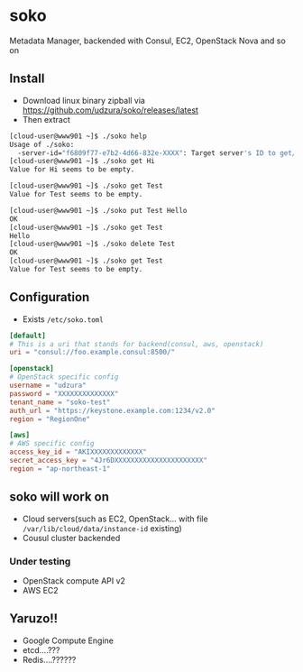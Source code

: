 # soko

Metadata Manager, backended with Consul, EC2, OpenStack Nova and so on

## Install

* Download linux binary zipball via https://github.com/udzura/soko/releases/latest
* Then extract

```bash
[cloud-user@www901 ~]$ ./soko help
Usage of ./soko:
  -server-id="f6809f77-e7b2-4d66-832e-XXXX": Target server's ID to get/put/delete. Defaults to cloud-init's server ID
[cloud-user@www901 ~]$ ./soko get Hi
Value for Hi seems to be empty.

[cloud-user@www901 ~]$ ./soko get Test
Value for Test seems to be empty.

[cloud-user@www901 ~]$ ./soko put Test Hello
OK
[cloud-user@www901 ~]$ ./soko get Test
Hello
[cloud-user@www901 ~]$ ./soko delete Test
OK
[cloud-user@www901 ~]$ ./soko get Test
Value for Test seems to be empty.
```

## Configuration

* Exists `/etc/soko.toml`

```toml
[default]
# This is a uri that stands for backend(consul, aws, openstack)
uri = "consul://foo.example.consul:8500/"

[openstack]
# OpenStack specific config
username = "udzura"
password = "XXXXXXXXXXXXXX"
tenant_name = "soko-test"
auth_url = "https://keystone.example.com:1234/v2.0"
region = "RegionOne"

[aws]
# AWS specific config
access_key_id = "AKIXXXXXXXXXXXXX"
secret_access_key = "4Jr6DXXXXXXXXXXXXXXXXXXXXXX"
region = "ap-northeast-1"
```

## soko will work on

* Cloud servers(such as EC2, OpenStack... with file `/var/lib/cloud/data/instance-id` existing)
* Cousul cluster backended

### Under testing

* OpenStack compute API v2
* AWS EC2

## Yaruzo!!

* Google Compute Engine
* etcd....???
* Redis....??????
